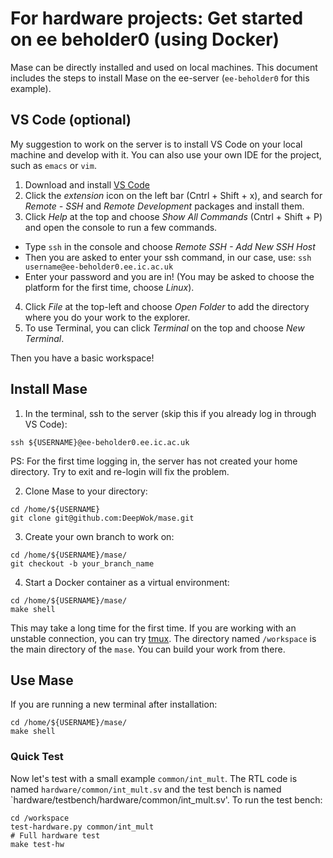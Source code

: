 # For hardware projects: Get started on ee beholder0 (using Docker)

Mase can be directly installed and used on local machines. This document includes the steps to install Mase on the ee-server (`ee-beholder0` for this example).

## VS Code (optional)
My suggestion to work on the server is to install VS Code on your local machine and develop with it. You can also use your own IDE for the project, such as `emacs` or `vim`. 

1. Download and install [VS Code](https://code.visualstudio.com/)
2. Click the *extension* icon on the left bar (Cntrl + Shift + x), and search for *Remote - SSH* and *Remote Development* packages and install them.
3. Click *Help* at the top and choose *Show All Commands* (Cntrl + Shift + P) and open the console to run a few commands.
  - Type `ssh` in the console and choose *Remote SSH - Add New SSH Host*
  - Then you are asked to enter your ssh command, in our case, use: `ssh username@ee-beholder0.ee.ic.ac.uk`
  - Enter your password and you are in! (You may be asked to choose the platform for the first time, choose *Linux*).
4. Click *File* at the top-left and choose *Open Folder* to add the directory where you do your work to the explorer.
5. To use Terminal, you can click *Terminal* on the top and choose *New Terminal*.

Then you have a basic workspace!

## Install Mase
1. In the terminal, ssh to the server (skip this if you already log in through VS Code):

```shell
ssh ${USERNAME}@ee-beholder0.ee.ic.ac.uk
```
PS: For the first time logging in, the server has not created your home directory. Try to exit and re-login will fix the problem.

2. Clone Mase to your directory:
```shell
cd /home/${USERNAME}
git clone git@github.com:DeepWok/mase.git
```

3. Create your own branch to work on:
```shell
cd /home/${USERNAME}/mase/
git checkout -b your_branch_name
```

4. Start a Docker container as a virtual environment:
```shell
cd /home/${USERNAME}/mase/
make shell
```
This may take a long time for the first time. If you are working with an unstable connection, you can try [tmux](https://www.hamvocke.com/blog/a-quick-and-easy-guide-to-tmux/).
The directory named `/workspace` is the main directory of the `mase`. You can build your work from there.

## Use Mase

If you are running a new terminal after installation:
```shell
cd /home/${USERNAME}/mase/
make shell
```

### Quick Test

Now let's test with a small example `common/int_mult`. The RTL code is named `hardware/common/int_mult.sv` and the test bench is named `hardware/testbench/hardware/common/int_mult.sv'. To run the test bench:
```shell
cd /workspace
test-hardware.py common/int_mult
# Full hardware test
make test-hw
```

